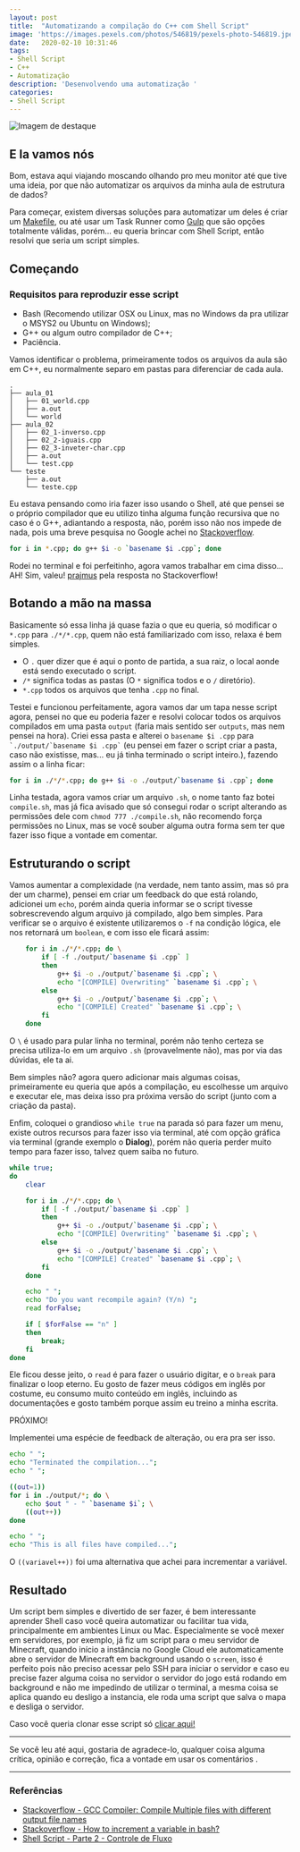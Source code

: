 ```yaml
---
layout: post
title:  "Automatizando a compilação do C++ com Shell Script"
image: 'https://images.pexels.com/photos/546819/pexels-photo-546819.jpeg?auto=compress&cs=tinysrgb&dpr=3&h=750&w=720'
date:   2020-02-10 10:31:46
tags:
- Shell Script
- C++
- Automatização
description: 'Desenvolvendo uma automatização '
categories:
- Shell Script
---
```

<img src="https://images.pexels.com/photos/546819/pexels-photo-546819.jpeg?auto=compress&cs=tinysrgb&dpr=3&h=750&w=720" alt="Imagem de destaque">

## E la vamos nós

Bom, estava aqui viajando moscando olhando pro meu monitor até que tive uma ideia, por que não automatizar os arquivos da minha aula de estrutura de dados?

Para começar, existem diversas soluções para automatizar um deles é criar um [Makefile](https://pt.wikibooks.org/wiki/Programar_em_C/Makefiles), ou até usar um Task Runner como [Gulp](https://gulpjs.com/) que são opções totalmente válidas, porém... eu queria brincar com Shell Script, então resolvi que seria um script simples.

## Começando

### Requisitos para reproduzir esse script
- Bash (Recomendo utilizar OSX ou Linux, mas no Windows da pra utilizar o MSYS2 ou Ubuntu on Windows);
- G++ ou algum outro compilador de C++;
- Paciência.

Vamos identificar o problema, primeiramente todos os arquivos da aula são em C++, eu normalmente separo em pastas para diferenciar de cada aula.

```
.
├── aula_01
│   ├── 01_world.cpp
│   ├── a.out
│   └── world
├── aula_02
│   ├── 02_1-inverso.cpp
│   ├── 02_2-iguais.cpp
│   ├── 02_3-inveter-char.cpp
│   ├── a.out
│   └── test.cpp
└── teste
    ├── a.out
    └── teste.cpp

```
Eu estava pensando como iria fazer isso usando o Shell, até que pensei se o próprio compilador que eu utilizo tinha alguma função recursiva que no caso é o G++, adiantando a resposta, não, porém isso não nos impede de nada, pois uma breve pesquisa no Google achei no [Stackoverflow](https://stackoverflow.com/questions/28345292/gcc-compiler-compile-multiple-files-with-different-output-file-names).

```sh
for i in *.cpp; do g++ $i -o `basename $i .cpp`; done
```

Rodei no terminal e foi perfeitinho, agora vamos trabalhar em cima disso... AH! Sim, valeu! [prajmus](https://stackoverflow.com/users/1170333/prajmus) pela resposta no Stackoverflow!

## Botando a mão na massa

Basicamente só essa linha já quase fazia o que eu queria, só modificar o `*.cpp` para `./*/*.cpp`, quem não está familiarizado com isso, relaxa é bem simples.

- O `.` quer dizer que é aqui o ponto de partida, a sua raiz, o local aonde está sendo executado o script.
- `/*` significa todas as pastas (O `*` significa todos e o `/` diretório).
- `*.cpp` todos os arquivos que tenha `.cpp` no final.

Testei e funcionou perfeitamente, agora vamos dar um tapa nesse script agora, pensei no que eu poderia fazer e resolvi colocar todos os arquivos compilados em uma pasta `output` (faria mais sentido ser `outputs`, mas nem pensei na hora). Criei essa pasta e alterei o `basename $i .cpp` para ``` `./output/`basename $i .cpp` ``` (eu pensei em fazer o script criar a pasta, caso não existisse, mas... eu já tinha terminado o script inteiro.), fazendo assim o a linha ficar: 

```sh
for i in ./*/*.cpp; do g++ $i -o ./output/`basename $i .cpp`; done
```

Linha testada, agora vamos criar um arquivo `.sh`, o nome tanto faz botei `compile.sh`, mas já fica avisado que só consegui rodar o script alterando as permissões dele com `chmod 777 ./compile.sh`, não recomendo força permissões no Linux, mas se você souber alguma outra forma sem ter que fazer isso fique a vontade em comentar.

## Estruturando o script

Vamos aumentar a complexidade (na verdade, nem tanto assim, mas só pra der um charme), pensei em criar um feedback do que está rolando, adicionei um `echo`, porém ainda queria informar se o script tivesse sobrescrevendo algum arquivo já compilado, algo bem simples. Para verificar se o arquivo é existente utilizaremos o `-f` na condição lógica, ele nos retornará um `boolean`, e com isso ele ficará assim:

```sh
    for i in ./*/*.cpp; do \
        if [ -f ./output/`basename $i .cpp` ] 
        then
            g++ $i -o ./output/`basename $i .cpp`; \
            echo "[COMPILE] Overwriting" `basename $i .cpp`; \
        else
            g++ $i -o ./output/`basename $i .cpp`; \
            echo "[COMPILE] Created" `basename $i .cpp`; \
        fi
    done
```
O `\` é usado para pular linha no terminal, porém não tenho certeza se precisa utiliza-lo em um arquivo `.sh` (provavelmente não), mas por via das dúvidas, ele ta ai.

Bem simples não? agora quero adicionar mais algumas coisas, primeiramente eu queria que após a compilação, eu escolhesse um arquivo e executar ele, mas deixa isso pra próxima versão do script (junto com a criação da pasta).

Enfim, coloquei o grandioso `while true` na parada só para fazer um menu, existe outros recursos para fazer isso via terminal, até com opção gráfica via terminal (grande exemplo o **Dialog**), porém não queria perder muito tempo para fazer isso, talvez quem saiba no futuro.
```sh
while true;
do
    clear

    for i in ./*/*.cpp; do \
        if [ -f ./output/`basename $i .cpp` ] 
        then
            g++ $i -o ./output/`basename $i .cpp`; \
            echo "[COMPILE] Overwriting" `basename $i .cpp`; \
        else
            g++ $i -o ./output/`basename $i .cpp`; \
            echo "[COMPILE] Created" `basename $i .cpp`; \
        fi
    done

    echo " ";
    echo "Do you want recompile again? (Y/n) ";
    read forFalse;

    if [ $forFalse == "n" ]
    then
        break;
    fi
done
```

Ele ficou desse jeito, o `read` é para fazer o usuário digitar, e o `break` para finalizar o loop eterno. Eu gosto de fazer meus códigos em inglês por costume, eu consumo muito conteúdo em inglês, incluindo as documentações e gosto também porque assim eu treino a minha escrita.

PRÓXIMO!

Implementei uma espécie de feedback de alteração, ou era pra ser isso.

```sh
echo " ";
echo "Terminated the compilation...";
echo " ";

((out=1))
for i in ./output/*; do \
    echo $out " - " `basename $i`; \
    ((out++))
done

echo " ";
echo "This is all files have compiled...";
```

O `((variavel++))` foi uma alternativa que achei para incrementar a variável.

## Resultado 

<span class="embed-center"><script id="asciicast-305018" src="https://asciinema.org/a/305018.js" async></script></span>

Um script bem simples e divertido de ser fazer, é bem interessante aprender Shell caso você queira automatizar ou facilitar tua vida, principalmente em ambientes Linux ou Mac. 
Especialmente se você mexer em servidores, por exemplo, já fiz um script para o meu servidor de Minecraft, quando início a instância no Google Cloud ele automaticamente abre o servidor de Minecraft em background usando o `screen`, isso é perfeito pois não preciso acessar pelo SSH para iniciar o servidor e caso eu precise fazer alguma coisa no servidor o servidor do jogo está rodando em background e não me impedindo de utilizar o terminal, a mesma coisa se aplica quando eu desligo a instancia, ele roda uma script que salva o mapa e desliga o servidor.

Caso você queria clonar esse script só [clicar aqui!](https://gist.github.com/MGMAdvance/c857c53815a8957b14118ae7fd4c08fe)

***

Se você leu até aqui, gostaria de agradece-lo, qualquer coisa alguma crítica, opinião e correção, fica a vontade em usar os comentários .

***

### Referências
- [Stackoverflow - GCC Compiler: Compile Multiple files with different output file names](https://stackoverflow.com/questions/28345292/gcc-compiler-compile-multiple-files-with-different-output-file-names)
- [Stackoverflow - How to increment a variable in bash?](https://askubuntu.com/questions/385528/how-to-increment-a-variable-in-bash)
- [Shell Script - Parte 2 - Controle de Fluxo](http://blog.evaldojunior.com.br/aulas/blog/shell%20script/2011/05/08/shell-script-parte-2-controle-de-fluxo.html)